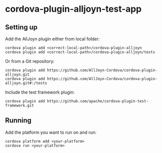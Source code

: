 cordova-plugin-alljoyn-test-app
===============================

Setting up
----------

Add the AllJoyn plugin either from local folder:

```
cordova plugin add <correct-local-path>/cordova-plugin-alljoyn
cordova plugin add <correct-local-path>/cordova-plugin-alljoyn/tests
```

Or from a Git repository:

```
cordova plugin add https://github.com/AllJoyn-Cordova/cordova-plugin-alljoyn.git
cordova plugin add https://github.com/AllJoyn-Cordova/cordova-plugin-alljoyn.git#:/tests
```

Include the test framework plugin:

```
cordova plugin add https://github.com/apache/cordova-plugin-test-framework.git
```

Running
-------

Add the platform you want to run on and run:

```
cordova platform add <your-platform>
cordova run <your-platform>
```
